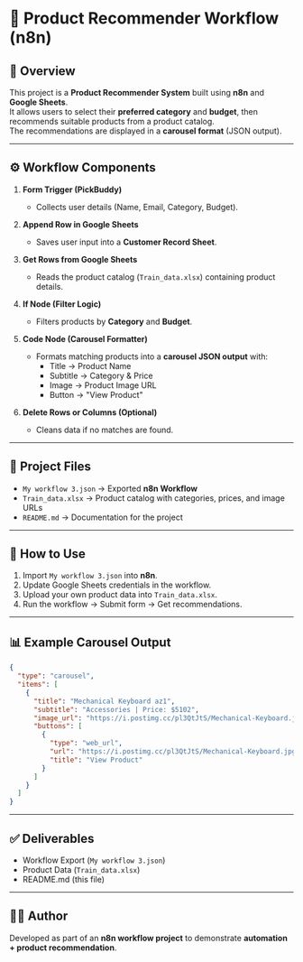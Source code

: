 # 🛒 Product Recommender Workflow (n8n)

## 📌 Overview
This project is a **Product Recommender System** built using **n8n** and **Google Sheets**.  
It allows users to select their **preferred category** and **budget**, then recommends suitable products from a product catalog.  
The recommendations are displayed in a **carousel format** (JSON output).

---

## ⚙️ Workflow Components

1. **Form Trigger (PickBuddy)**
   - Collects user details (Name, Email, Category, Budget).

2. **Append Row in Google Sheets**
   - Saves user input into a **Customer Record Sheet**.

3. **Get Rows from Google Sheets**
   - Reads the product catalog (`Train_data.xlsx`) containing product details.

4. **If Node (Filter Logic)**
   - Filters products by **Category** and **Budget**.

5. **Code Node (Carousel Formatter)**
   - Formats matching products into a **carousel JSON output** with:
     - Title → Product Name
     - Subtitle → Category & Price
     - Image → Product Image URL
     - Button → "View Product"

6. **Delete Rows or Columns (Optional)**
   - Cleans data if no matches are found.

---

## 📂 Project Files

- `My workflow 3.json` → Exported **n8n Workflow**
- `Train_data.xlsx` → Product catalog with categories, prices, and image URLs
- `README.md` → Documentation for the project

---

## 🚀 How to Use

1. Import `My workflow 3.json` into **n8n**.
2. Update Google Sheets credentials in the workflow.
3. Upload your own product data into `Train_data.xlsx`.
4. Run the workflow → Submit form → Get recommendations.

---

## 📊 Example Carousel Output

```json
{
  "type": "carousel",
  "items": [
    {
      "title": "Mechanical Keyboard az1",
      "subtitle": "Accessories | Price: $5102",
      "image_url": "https://i.postimg.cc/pl3QtJtS/Mechanical-Keyboard.jpg",
      "buttons": [
        {
          "type": "web_url",
          "url": "https://i.postimg.cc/pl3QtJtS/Mechanical-Keyboard.jpg",
          "title": "View Product"
        }
      ]
    }
  ]
}
```

---

## ✅ Deliverables

- Workflow Export (`My workflow 3.json`)
- Product Data (`Train_data.xlsx`)
- README.md (this file)

---

## 👨‍💻 Author
Developed as part of an **n8n workflow project** to demonstrate **automation + product recommendation**.
